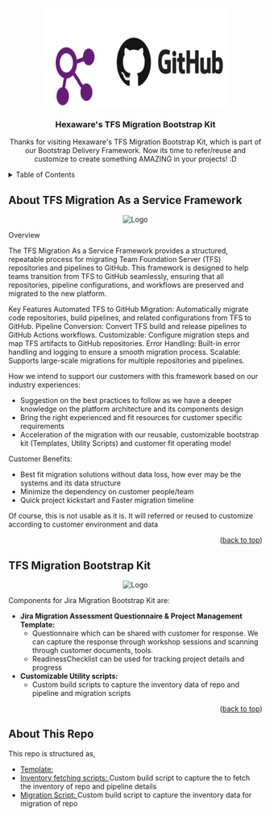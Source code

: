 <!-- Improved compatibility of back to top link: See: https://github.com/othneildrew/Best-README-Template/pull/73 -->
<a id="readme-top"></a>
<!--
*** Thanks for visiting Hexaware's Jira Migration Bootstrap Kit 
*** as part of Hexaware Bootstrap Delivery Framework
*** Now its time to reuse and customize to create something AMAZING in your projects! :D
-->

<!-- PROJECT LOGO -->
<br />
<div align="center">
  <a href="https://github.com/HexaDeliveryBootstrapFramework/JiraMigrationInventoryFetch">
    <img src="images/tfs-logo.PNG" alt="Logo" width="370" height="197">
  </a>

  <h3 align="center">Hexaware's TFS Migration Bootstrap Kit </h3>

  <p align="center">
    Thanks for visiting Hexaware's TFS Migration Bootstrap Kit, which is part of our Bootstrap Delivery Framework. Now its time to refer/reuse and customize to create something AMAZING in your projects! :D
    <br />
  </p>
</div>

<!-- TABLE OF CONTENTS -->
<details>
  <summary>Table of Contents</summary>
  <ol>
    <li>
      <a href="#about-tfs-migration-as-a-service-framework">Jira Migration As A Service (JMaaS) Framework</a>
      <ul>
        <li><a href="#need-for-jmaas">Need for this Framework</a></li>
      </ul>
    </li>
    <li><a href="#tfs-migration-bootstrap-kit">Jira Migration Bootstrap Kit</a></li>
    <li><a href="#About-this-repo">About This Repo</a></li>
  </ol>
</details>

## About TFS Migration As a Service Framework

<div align="center">
  <img src="images/JMaaS_Framework.png" alt="Logo" width="1022" height="459">
</div>

Overview

The TFS Migration As a Service Framework provides a structured, repeatable process for migrating Team Foundation Server (TFS) repositories and pipelines to GitHub. This framework is designed to help teams transition from TFS to GitHub seamlessly, ensuring that all repositories, pipeline configurations, and workflows are preserved and migrated to the new platform.

Key Features
Automated TFS to GitHub Migration: Automatically migrate code repositories, build pipelines, and related configurations from TFS to GitHub.
Pipeline Conversion: Convert TFS build and release pipelines to GitHub Actions workflows.
Customizable: Configure migration steps and map TFS artifacts to GitHub repositories.
Error Handling: Built-in error handling and logging to ensure a smooth migration process.
Scalable: Supports large-scale migrations for multiple repositories and pipelines.

How we intend to support our customers with this framework based on our industry experiences:
* Suggestion on the best practices to follow as we have a deeper knowledge on the platform architecture and its components design
* Bring the right experienced and fit resources for customer specific requirements
* Acceleration of the migration with our reusable, customizable bootstrap kit (Templates, Utility Scripts) and customer fit operating model

Customer Benefits:
* Best fit migration solutions without data loss, how ever may be the systems and its data structure
* Minimize the dependency on customer people/team
* Quick project kickstart and Faster migration timeline 

Of course, this is not usable as it is. It will referred or reused to customize according to customer environment and data

<p align="right">(<a href="#readme-top">back to top</a>)</p>

## TFS Migration Bootstrap Kit

<div align="center">
  <img src="images/JMBKit.png" alt="Logo" width="805" height="381">
</div>

Components for Jira Migration Bootstrap Kit are:
* <b>Jira Migration Assessment Questionnaire & Project Management Template: </b>
  * Questionnaire which can be shared with customer for response. We can capture the response through workshop sessions and scanning through customer documents, tools.
  * ReadinessChecklist can be used for tracking project details and progress
* <b>Customizable Utility scripts: </b>
  * Custom build scripts to capture the inventory data of repo and pipeline and migration scripts
 
<p align="right">(<a href="#readme-top">back to top</a>)</p>
 
## About This Repo
This repo is structured as,

* <a href="https://github.com/HexaDeliveryBootstrapFramework/TFS2019InventoryFetch/tree/main/ReadyTemplate">Template: </a>
* <a href="https://github.com/HexaDeliveryBootstrapFramework/TFS2019InventoryFetch/tree/main/inventory_fetching_script">Inventory fetching scripts: </a> Custom build script to capture the  to fetch the inventory of repo and pipeline details
* <a href="https://github.com/HexaDeliveryBootstrapFramework/TFS2019InventoryFetch/tree/main/migration_script">Migration Script: </a> Custom build script to capture the inventory data for migration of repo

